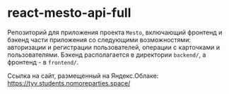 # react-mesto-api-full
Репозиторий для приложения проекта `Mesto`, включающий фронтенд и бэкенд части приложения со следующими возможностями: авторизации и регистрации пользователей, операции с карточками и пользователями. Бэкенд располагается в директории `backend/`, а фронтенд - в `frontend/`. 
  
Ссылка на сайт, размещенный на Яндекс.Облаке:
https://tyv.students.nomoreparties.space/
